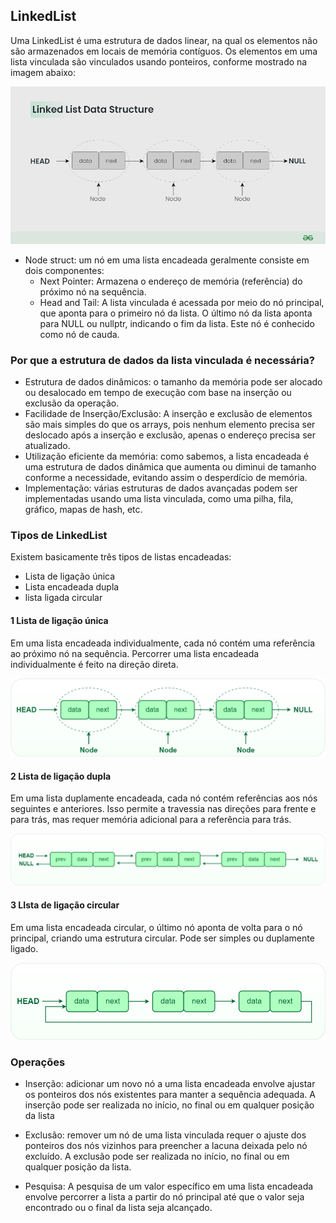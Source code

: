 ## LinkedList

Uma LinkedList é uma estrutura de dados linear, na qual os elementos não são armazenados em locais de memória contíguos. Os elementos em uma lista vinculada são vinculados usando ponteiros, conforme mostrado na imagem abaixo:

<img src="../../assets/Linked-List-Data-Structure.png">

- Node struct: um nó em uma lista encadeada geralmente consiste em dois componentes:
    - Next Pointer: Armazena o endereço de memória (referência) do próximo nó na sequência.
    - Head and Tail: A lista vinculada é acessada por meio do nó principal, que aponta para o primeiro nó da lista. O último nó da lista aponta para NULL ou nullptr, indicando o fim da lista. Este nó é conhecido como nó de cauda.

### Por que a estrutura de dados da lista vinculada é necessária?

- Estrutura de dados dinâmicos: o tamanho da memória pode ser alocado ou desalocado em tempo de execução com base na inserção ou exclusão da operação.
- Facilidade de Inserção/Exclusão: A inserção e exclusão de elementos são mais simples do que os arrays, pois nenhum elemento precisa ser deslocado após a inserção e exclusão, apenas o endereço precisa ser atualizado.
- Utilização eficiente da memória: como sabemos, a lista encadeada é uma estrutura de dados dinâmica que aumenta ou diminui de tamanho conforme a necessidade, evitando assim o desperdício de memória.
- Implementação: várias estruturas de dados avançadas podem ser implementadas usando uma lista vinculada, como uma pilha, fila, gráfico, mapas de hash, etc.

### Tipos de LinkedList

Existem basicamente três tipos de listas encadeadas: 
- Lista de ligação única 
- Lista encadeada dupla 
- lista ligada circular

#### 1 Lista de ligação única 

Em uma lista encadeada individualmente, cada nó contém uma referência ao próximo nó na sequência. Percorrer uma lista encadeada individualmente é feito na direção direta.

<img src="../../assets/Singlelinkedlist.png">



#### 2 Lista de ligação dupla 

Em uma lista duplamente encadeada, cada nó contém referências aos nós seguintes e anteriores. Isso permite a travessia nas direções para frente e para trás, mas requer memória adicional para a referência para trás.

<img src="../../assets/Doublylinkedlist.png">

#### 3 LIsta de ligação circular

Em uma lista encadeada circular, o último nó aponta de volta para o nó principal, criando uma estrutura circular. Pode ser simples ou duplamente ligado.

<img src="../../assets/Circularlinkedlist.png">


### Operações 

- Inserção: adicionar um novo nó a uma lista encadeada envolve ajustar os ponteiros dos nós existentes para manter a sequência adequada. A inserção pode ser realizada no início, no final ou em qualquer posição da lista

- Exclusão: remover um nó de uma lista vinculada requer o ajuste dos ponteiros dos nós vizinhos para preencher a lacuna deixada pelo nó excluído. A exclusão pode ser realizada no início, no final ou em qualquer posição da lista.

- Pesquisa: A pesquisa de um valor específico em uma lista encadeada envolve percorrer a lista a partir do nó principal até que o valor seja encontrado ou o final da lista seja alcançado.
